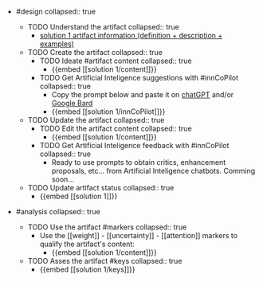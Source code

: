 
- #design
   collapsed:: true
  - TODO Understand the artifact
    collapsed:: true
    - [solution 1 artifact information (definition + description + examples)](https://go.innbok.com/#/page/innBoK%2Fsolution-%28id%29%2Finfo)
  - TODO Create the artifact
     collapsed:: true
    - TODO Ideate #artifact content
      collapsed:: true
      - {{embed [[solution 1/content]]}}
    - TODO Get Artificial Inteligence suggestions with #innCoPilot
      collapsed:: true
      - Copy the prompt below and paste it on [chatGPT](https://chat.openai.com) and/or [Google Bard](https://bard.google.com/chat)
      - {{embed [[solution 1/innCoPilot]]}}
  - TODO Update the artifact
    collapsed:: true
    - TODO Edit the artifact content
     collapsed:: true
      - {{embed [[solution 1/content]]}}
    - TODO Get Artificial Inteligence feedback with #innCoPilot
      collapsed:: true
      - Ready to use prompts to obtain critics, enhancement proposals, etc... from Artificial Inteligence chatbots. Comming soon...
  - TODO Update artifact status
    collapsed:: true
    - {{embed [[solution 1]]}}


- #analysis
  collapsed:: true
  - TODO Use the artifact #markers
    collapsed:: true
    - Use the [[weight]] - [[uncertainty]] - [[attention]] markers to qualify the artifact's content:
      - {{embed [[solution 1/content]]}}
  - TODO Asses the artifact #keys
    collapsed:: true
    - {{embed [[solution 1/keys]]}}



